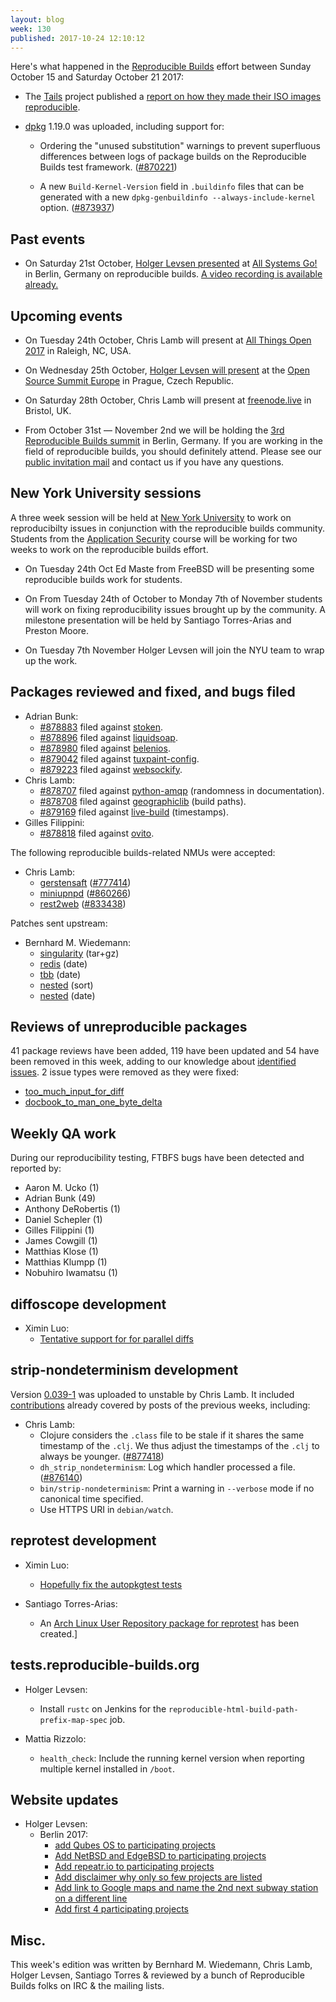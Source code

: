 ```yaml
---
layout: blog
week: 130
published: 2017-10-24 12:10:12
---
```


Here's what happened in the [Reproducible Builds](https://reproducible-builds.org) effort between Sunday October 15 and Saturday October 21 2017:

* The [Tails](tails.boum.org) project published a [report on how they made their ISO images reproducible](https://lists.reproducible-builds.org/pipermail/rb-general/2017-October/000656.html).

* [dpkg](https://tracker.debian.org/pkg/dpkg) 1.19.0 was uploaded, including support for:

    * Ordering the "unused substitution" warnings to prevent superfluous differences between logs of package builds on the Reproducible Builds test framework. ([#870221](https://bugs.debian.org/870221))

    * A new `Build-Kernel-Version` field in `.buildinfo` files that can be generated with a new `dpkg-genbuildinfo --always-include-kernel` option. ([#873937](https://bugs.debian.org/873937))

Past events
-----------

- On Saturday 21st October, [Holger Levsen presented](https://cfp.all-systems-go.io/en/ASG2017/public/events/117) at [All Systems Go!](https://all-systems-go.io/) in Berlin, Germany on reproducible builds. [A video recording is available already.](http://cdn.media.ccc.de/events/all_systems_go/2017/h264-hd/ASG2017-117-eng-Reproducible_Builds_-_where_do_we_want_to_go_tomorrow_hd.mp4)

Upcoming events
---------------

- On Tuesday 24th October, Chris Lamb will present at [All Things Open 2017](https://allthingsopen.org) in Raleigh, NC, USA.

- On Wednesday 25th October, [Holger Levsen will
  present](https://osseu17.sched.com/event/BxJs/reproducible-builds-we-made-lots-of-progress-in-many-places-but-were-still-far-from-our-goals-of-changing-the-software-world-holger-levsen)
  at the [Open Source Summit Europe](https://osseu17.sched.com) in Prague,
  Czech Republic.

- On Saturday 28th October, Chris Lamb will present at [freenode.live](https://freenode.live) in Bristol, UK.

- From October 31st &mdash; November 2nd we will be holding the
  [3rd Reproducible Builds summit](https://reproducible-builds.org/events/berlin2017/)
  in Berlin, Germany. If you are working in the field of reproducible builds, you should definitely
  attend. Please see our [public invitation mail](https://lists.reproducible-builds.org/pipermail/rb-general/2017-October/000653.html) and contact us if you have any questions. 

New York University sessions
------------------------------------------------

A three week session will be held at [New York University](https://www.nyu.edu/) to work on
reproducibilty issues in conjunction with the reproducible builds community.
Students from the [Application Security](http://bulletin.engineering.nyu.edu/preview_course_nopop.php?catoid=9&coid=23997) course will be working for two weeks to work on the reproducible builds effort.

- On Tuesday 24th Oct Ed Maste from FreeBSD will be presenting some reproducible
  builds work for students.

- On From Tuesday 24th of October to Monday 7th of November students will work
  on fixing reproducibility issues brought up by the community. A milestone
  presentation will be held by Santiago Torres-Arias and Preston Moore.

- On Tuesday 7th November Holger Levsen will join the NYU team to wrap up the work.


Packages reviewed and fixed, and bugs filed
-------------------------------------------

* Adrian Bunk:
    * [#878883](https://bugs.debian.org/878883) filed against [stoken](https://tracker.debian.org/pkg/stoken).
    * [#878896](https://bugs.debian.org/878896) filed against [liquidsoap](https://tracker.debian.org/pkg/liquidsoap).
    * [#878980](https://bugs.debian.org/878980) filed against [belenios](https://tracker.debian.org/pkg/belenios).
    * [#879042](https://bugs.debian.org/879042) filed against [tuxpaint-config](https://tracker.debian.org/pkg/tuxpaint-config).
    * [#879223](https://bugs.debian.org/879223) filed against [websockify](https://tracker.debian.org/pkg/websockify).
* Chris Lamb:
    * [#878707](https://bugs.debian.org/878707) filed against [python-amqp](https://tracker.debian.org/pkg/python-amqp) (randomness in documentation).
    * [#878708](https://bugs.debian.org/878708) filed against [geographiclib](https://tracker.debian.org/pkg/geographiclib) (build paths).
    * [#879169](https://bugs.debian.org/879169) filed against [live-build](https://tracker.debian.org/pkg/live-build) (timestamps).
* Gilles Filippini:
    * [#878818](https://bugs.debian.org/878818) filed against [ovito](https://tracker.debian.org/pkg/ovito).

The following reproducible builds-related NMUs were accepted:

* Chris Lamb:
  * [gerstensaft](https://tracker.debian.org/pkg/gerstensaft) ([#777414](https://bugs.debian.org/777414))
  * [miniupnpd](https://tracker.debian.org/pkg/miniupnpd) ([#860266](https://bugs.debian.org/860266))
  * [rest2web](https://tracker.debian.org/pkg/rest2web) ([#833438](https://bugs.debian.org/833438))

Patches sent upstream:

* Bernhard M. Wiedemann:
  * [singularity](https://github.com/singularityware/singularity/pull/1083) (tar+gz)
  * [redis](https://github.com/antirez/redis/pull/4390) (date)
  * [tbb](https://github.com/01org/tbb/pull/37) (date)
  * [nested](https://github.com/carlos-jenkins/nested/pull/1) (sort)
  * [nested](https://github.com/carlos-jenkins/nested/pull/2) (date)


Reviews of unreproducible packages
----------------------------------

41 package reviews have been added, 119 have been updated and 54 have been removed in this week,
adding to our knowledge about [identified issues](https://tests.reproducible-builds.org/debian/index_issues.html). 2 issue types were removed as they were fixed:

- [too\_much\_input\_for\_diff](https://salsa.debian.org/reproducible-builds/reproducible-notes/commit/40fab9fb)
- [docbook\_to\_man\_one\_byte\_delta](https://salsa.debian.org/reproducible-builds/reproducible-notes/commit/e3e11cf8)

Weekly QA work
--------------

During our reproducibility testing, FTBFS bugs have been detected and reported by:

 - Aaron M. Ucko (1)
 - Adrian Bunk (49)
 - Anthony DeRobertis (1)
 - Daniel Schepler (1)
 - Gilles Filippini (1)
 - James Cowgill (1)
 - Matthias Klose (1)
 - Matthias Klumpp (1)
 - Nobuhiro Iwamatsu (1)


diffoscope development
----------------------

- Ximin Luo:
    - [Tentative support for for parallel diffs](https://salsa.debian.org/reproducible-builds/diffoscope/commit/96ba333)


strip-nondeterminism development
--------------------------------

Version [0.039-1](https://tracker.debian.org/news/880419) was uploaded to unstable by Chris Lamb.
It included [contributions](https://salsa.debian.org/reproducible-builds/strip-nondeterminism/commits/debian/0.039-1)
already covered by posts of the previous weeks, including:

- Chris Lamb:
   - Clojure considers the `.class` file to be stale if it shares the same
     timestamp of the `.clj`. We thus adjust the timestamps of the `.clj` to always
     be younger. ([#877418](https://bugs.debian.org/877418))
   * `dh_strip_nondeterminism`: Log which handler processed a file.
     ([#876140](https://bugs.debian.org/876140))
   * `bin/strip-nondeterminism`: Print a warning in `--verbose` mode if no
     canonical time specified.
   * Use HTTPS URI in `debian/watch`.


reprotest development
---------------------

- Ximin Luo:
    - [Hopefully fix the autopkgtest tests](https://salsa.debian.org/reproducible-builds/reprotest.git/commit/?id=f874535)

- Santiago Torres-Arias:
    - An [Arch Linux User Repository package for reprotest](https://aur.archlinux.org/packages/reprotest/) has been created.]


tests.reproducible-builds.org
-----------------------------

- Holger Levsen:
    - Install `rustc` on Jenkins for the `reproducible-html-build-path-prefix-map-spec` job.

- Mattia Rizzolo:
    - `health_check`: Include the running kernel version when reporting multiple kernel installed in `/boot`.


Website updates
---------------

- Holger Levsen:
    - Berlin 2017:
        - [add Qubes OS to participating projects](https://salsa.debian.org/reproducible-builds/reproducible-website/commit/e94e516)
        - [Add NetBSD and EdgeBSD to participating projects](https://salsa.debian.org/reproducible-builds/reproducible-website/commit/8dc1095)
        - [Add repeatr.io to participating projects](https://salsa.debian.org/reproducible-builds/reproducible-website/commit/73c5437)
        - [Add disclaimer why only so few projects are listed](https://salsa.debian.org/reproducible-builds/reproducible-website/commit/84e461f)
        - [Add link to Google maps and name the 2nd next subway station on a different line](https://salsa.debian.org/reproducible-builds/reproducible-website/commit/f7adff8)
        - [Add first 4 participating projects](https://salsa.debian.org/reproducible-builds/reproducible-website/commit/769c367)

Misc.
-----

This week's edition was written by Bernhard M. Wiedemann, Chris Lamb, Holger Levsen, Santiago Torres & reviewed by a bunch of Reproducible Builds folks on IRC & the mailing lists.
